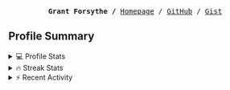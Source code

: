 <p><pre align="center"><strong>Grant Forsythe /</strong> <a href="https://www.grantwforsythe.com/">Homepage</a> / <a href="https://github.com/grantwforsythe">GitHub</a> / <a href="https://gist.github.com/grantwforsythe">Gist</a></pre></p>
 
<h2 align="left">Profile Summary</h2>
<details>
    <summary>💻 Profile Stats</summary>
    <div align="center">
        <img alt="GitHub stats" src="https://github-readme-stats.vercel.app/api?username=grantwforsythe&count_private=true&show_icons=true&hide=stars&border_radius=7&include_all_commits=true&hide_rank=true&custom_title=Grant%27s%20GitHub%20Stats">
        <img alt="Top languages" src="https://github-readme-stats.vercel.app/api/top-langs/?username=grantwforsythe&hide=jupyter+notebook,vim+script&layout=compact&langs_count=6">
    </div>
    <p style="font-size: 11px;" align="center">
        <strong>Note:</strong> Top languages is only a metric of the languages my public code consists of and doesn't reflect experience or skill level.
    </p>
</details>

<details>
    <summary>🔥 Streak Stats</summary>
        <div align="center">
            <img alt="Streak stats" src="https://github-readme-streak-stats.herokuapp.com/?user=grantwforsythe">
        </div>
</details>

 <details>
    <summary>⚡ Recent Activity</summary>
    
  <!--START_SECTION:activity-->
1. 💪 Opened PR [#7](https://github.com/grantwforsythe/custom-reports-for-ynab/pull/7) in [grantwforsythe/custom-reports-for-ynab](https://github.com/grantwforsythe/custom-reports-for-ynab)
2. 🚀 Published release [Release 1.2.0](https://github.com/grantwforsythe/custom-reports-for-ynab/releases/tag/1.2.0) in [grantwforsythe/custom-reports-for-ynab](https://github.com/grantwforsythe/custom-reports-for-ynab)
3. 🚀 Published release [Release 1.0.0](https://github.com/grantwforsythe/custom-reports-for-ynab/releases/tag/1.1.0) in [grantwforsythe/custom-reports-for-ynab](https://github.com/grantwforsythe/custom-reports-for-ynab)
4. 🎉 Merged PR [#6](https://github.com/grantwforsythe/custom-reports-for-ynab/pull/6) in [grantwforsythe/custom-reports-for-ynab](https://github.com/grantwforsythe/custom-reports-for-ynab)
5. 🎉 Merged PR [#5](https://github.com/grantwforsythe/custom-reports-for-ynab/pull/5) in [grantwforsythe/custom-reports-for-ynab](https://github.com/grantwforsythe/custom-reports-for-ynab)
  <!--END_SECTION:activity-->
    
 </details>
